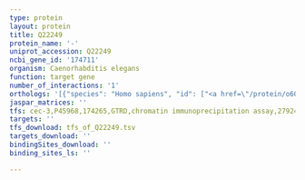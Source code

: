 ```yaml
---
type: protein
layout: protein
title: Q22249
protein_name: '-'
uniprot_accession: Q22249
ncbi_gene_id: '174711'
organism: Caenorhabditis elegans
function: target gene
number_of_interactions: '1'
orthologs: '[{"species": "Homo sapiens", "id": ["<a href=\"/protein/o60308\">O60308</a>"]}, {"species": "Mus musculus", "id": ["<a href=\"/protein/q80v31\">Q80V31</a>"]}, {"species": "Rattus norvegicus", "id": ["<a href=\"/protein/d3z8x7\">D3Z8X7</a>"]}, {"species": "Drosophila melanogaster", "id": ["<a href=\"/protein/q9viu5\">Q9VIU5</a>"]}]'
jaspar_matrices: ''
tfs: cec-3,P45968,174265,GTRD,chromatin immunoprecipitation assay,27924024%5Buid%5D,No
targets: ''
tfs_download: tfs_of_Q22249.tsv
targets_download: ''
bindingSites_download: ''
binding_sites_ls: ''

---
```

